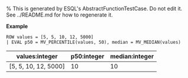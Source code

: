 % This is generated by ESQL's AbstractFunctionTestCase. Do not edit it. See ../README.md for how to regenerate it.

**Example**

```esql
ROW values = [5, 5, 10, 12, 5000]
| EVAL p50 = MV_PERCENTILE(values, 50), median = MV_MEDIAN(values)
```

| values:integer | p50:integer | median:integer |
| --- | --- | --- |
| [5, 5, 10, 12, 5000] | 10 | 10 |


